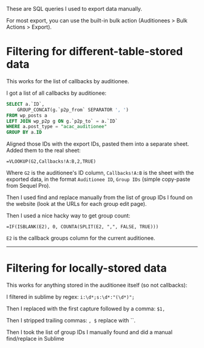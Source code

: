 These are SQL queries I used to export data manually.

For most export, you can use the built-in bulk action (Auditionees > Bulk Actions > Export).

# Filtering for different-table-stored data

This works for the list of callbacks by auditionee.

I got a list of all callbacks by auditionee:

```sql
SELECT a.`ID`,
	GROUP_CONCAT(g.`p2p_from` SEPARATOR ', ')
FROM wp_posts a
LEFT JOIN wp_p2p g ON g.`p2p_to` = a.`ID`
WHERE a.post_type = "acac_auditionee"
GROUP BY a.ID
```

Aligned those IDs with the export IDs, pasted them into a separate sheet. Added them to the real sheet:

`=VLOOKUP(G2,Callbacks!A:B,2,TRUE)`

Where `G2` is the auditionee's ID column, `Callbacks!A:B` is the sheet with the exported data, in the format `Auditionee ID`, `Group IDs` (simple copy-paste from Sequel Pro).

Then I used find and replace manually from the list of group IDs I found on the website (look at the URLs for each group edit page).

Then I used a nice hacky way to get group count:

```excel
=IF(ISBLANK(E2), 0, COUNTA(SPLIT(E2, ",", FALSE, TRUE)))
```

`E2` is the callback groups column for the current auditionee.

---

# Filtering for locally-stored data

This works for anything stored in the auditionee itself (so not callbacks):

I filtered in sublime by regex: `i:\d*;s:\d*:"(\d*)";`

Then I replaced with the first capture followed by a comma: `$1, `

Then I stripped trailing commas: `, $` replace with ``.

Then I took the list of group IDs I manually found and did a manual find/replace in Sublime